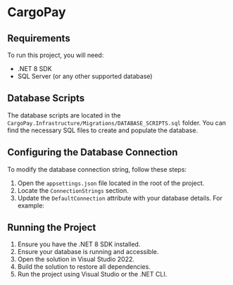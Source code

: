# CargoPay

## Requirements

To run this project, you will need:

- .NET 8 SDK
- SQL Server (or any other supported database)

## Database Scripts

The database scripts are located in the `CargoPay.Infrastructure/Migrations/DATABASE_SCRIPTS.sql` folder. You can find the necessary SQL files to create and populate the database.

## Configuring the Database Connection

To modify the database connection string, follow these steps:

1. Open the `appsettings.json` file located in the root of the project.
2. Locate the `ConnectionStrings` section.
3. Update the `DefaultConnection` attribute with your database details. For example:


## Running the Project

1. Ensure you have the .NET 8 SDK installed.
2. Ensure your database is running and accessible.
3. Open the solution in Visual Studio 2022.
4. Build the solution to restore all dependencies.
5. Run the project using Visual Studio or the .NET CLI.
